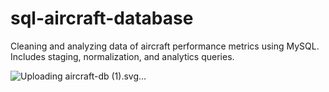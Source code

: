 # sql-aircraft-database
Cleaning and analyzing data of aircraft performance metrics using MySQL. Includes staging, normalization, and analytics queries.


![Uploading aircraft-db (1).svg…]()
